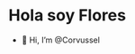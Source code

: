 <div aling="center"> 
  <h1 aling="center">Hola soy Flores</h1>
</div>

- 👋 Hi, I’m @Corvussel 

<!---
Corvussel/Corvussel is a ✨ special ✨ repository because its `README.md` (this file) appears on your GitHub profile.
You can click the Preview link to take a look at your changes.
--->
